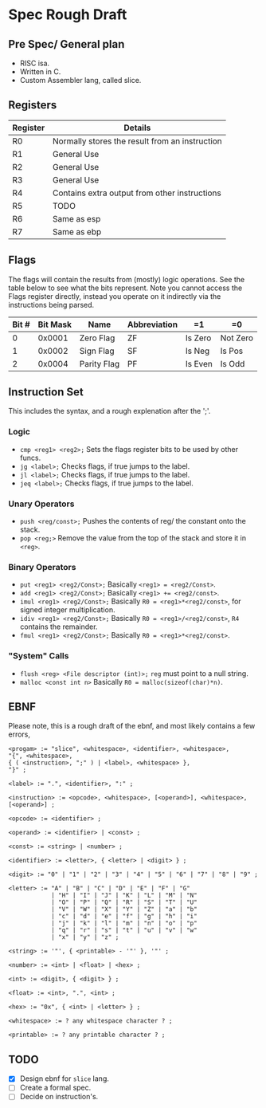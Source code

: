 # Spec Rough Draft
## Pre Spec/ General plan

* RISC isa.
* Written in C.
* Custom Assembler lang, called slice.

## Registers

| Register | Details |
| -- | -- |
| R0 | Normally stores the result from an instruction |
| R1 | General Use |
| R2 | General Use |
| R3 | General Use |
| R4 | Contains extra output from other instructions |
| R5 | TODO |
| R6 | Same as esp |
| R7 | Same as ebp |

## Flags

The flags will contain the results from (mostly) logic operations.
See the table below to see what the bits represent.
Note you cannot access the Flags register directly, instead you operate on it
indirectly via the instructions being parsed.

| Bit # | Bit Mask |    Name     | Abbreviation |   =1    | =0       |
| ----- | -------- | ----------  | ------------ | ------- | -------- |
| 0     | 0x0001   | Zero Flag   | ZF           | Is Zero | Not Zero |
| 1     | 0x0002   | Sign Flag   | SF           | Is Neg  | Is Pos   |
| 2     | 0x0004   | Parity Flag | PF           | Is Even | Is Odd   |

## Instruction Set

This includes the syntax, and a rough explenation after the ';'.

### Logic
* `cmp <reg1> <reg2>;` Sets the flags register bits to be used by other funcs.
* `jg <label>;` Checks flags, if true jumps to the label.
* `jl <label>;` Checks flags, if true jumps to the label.
* `jeq <label>;` Checks flags, if true jumps to the label.

### Unary Operators
* `push <reg/const>;` Pushes the contents of reg/ the constant onto the stack.
* `pop <reg;>` Remove the value from the top of the stack and store it in `<reg>`.

### Binary Operators
* `put <reg1> <reg2/Const>;` Basically `<reg1> = <reg2/Const>`.
* `add <reg1> <reg2/Const>;`   Basically `<reg1> += <reg2/const>`.
* `imul <reg1> <reg2/Const>;`  Basically `R0 = <reg1>*<reg2/const>`, for signed integer multiplication.
* `idiv <reg1> <reg2/Const>;`  Basically `R0 = <reg1>/<reg2/const>`, `R4` contains the remainder.
* `fmul <reg1> <reg2/Const>;`  Basically `R0 = <reg1>*<reg2/const>`.

### "System" Calls
* `flush <reg> <File descriptor (int)>;` `reg` must point to a null string.
* `malloc <const int n>` Basically `R0 = malloc(sizeof(char)*n)`.

## EBNF
Please note, this is a rough draft of the ebnf, and most likely contains a few errors,

````
<progam> := "slice", <whitespace>, <identifier>, <whitespace>,
"{", <whitespace>,
{ ( <instruction>, ";" ) | <label>, <whitespace> },
"}" ;
````
`<label> := ".", <identifier>, ":" ;`

`<instruction> := <opcode>, <whitespace>, [<operand>], <whitespace>, [<operand>] ;`

`<opcode> := <identifier> ;`

`<operand> := <identifier> | <const> ;`

`<const> := <string> | <number> ;`

`<identifier> := <letter>, { <letter> | <digit> } ;`

`<digit> := "0" | "1" | "2" | "3" | "4" | "5" | "6" | "7" | "8" | "9" ;`

````
<letter> := "A" | "B" | "C" | "D" | "E" | "F" | "G"
			| "H" | "I" | "J" | "K" | "L" | "M" | "N"
			| "O" | "P" | "Q" | "R" | "S" | "T" | "U"
			| "V" | "W" | "X" | "Y" | "Z" | "a" | "b"
			| "c" | "d" | "e" | "f" | "g" | "h" | "i"
			| "j" | "k" | "l" | "m" | "n" | "o" | "p"
			| "q" | "r" | "s" | "t" | "u" | "v" | "w"
			| "x" | "y" | "z" ;
````

`<string> := '"', { <printable> - '"' }, '"' ;`

`<number> := <int> | <float> | <hex> ;`

`<int> := <digit>, { <digit> } ;`

`<float> := <int>, ".", <int> ;`

`<hex> := "0x", { <int> | <letter> } ;`

`<whitespace> := ? any whitespace character ? ;`

`<printable> := ? any printable character ? ;`

## TODO

- [x] Design ebnf for `slice` lang.
- [ ] Create a formal spec.
- [ ] Decide on instruction's.
